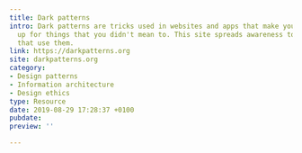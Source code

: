 ```yaml
---
title: Dark patterns
intro: Dark patterns are tricks used in websites and apps that make you buy or sign
  up for things that you didn't mean to. This site spreads awareness to shame companies
  that use them.
link: https://darkpatterns.org
site: darkpatterns.org
category:
- Design patterns
- Information architecture
- Design ethics
type: Resource
date: 2019-08-29 17:28:37 +0100
pubdate: 
preview: ''

---
```

